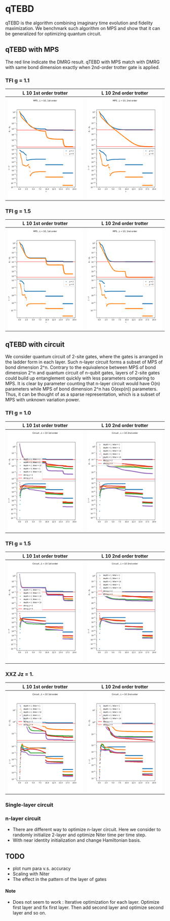 # qTEBD

qTEBD is the algorithm combining imaginary time evolution and fidelity maximization. We benchmark such algorithm on MPS and show that it can be generalized for optimizing quantum circuit.

## qTEBD with MPS

The red line indicate the DMRG result. qTEBD with MPS match with DMRG with same bond dimension exactly when 2nd-order trotter gate is applied.
 
### TFI g = 1.1
L 10 1st order trotter       |  L 10 2nd order trotter
:---------------------------:|:-------------------------:
![](figure/TFI/finite_L10_g1.1_1st.png)   |  ![](figure/TFI/finite_L10_g1.1_2nd.png)

### TFI g = 1.5
L 10 1st order trotter       |  L 10 2nd order trotter
:---------------------------:|:-------------------------:
![](figure/TFI/finite_L10_g1.5_1st.png)   |  ![](figure/TFI/finite_L10_g1.5_2nd.png)


## qTEBD with circuit

We consider quantum circuit of 2-site gates, where the gates is arranged in the ladder form in each layer. Such n-layer circuit forms a subset of MPS of bond dimension 2^n. Contrary to the equivalence between MPS of bond dimension 2^n and quantum circuit of n-qubit gates, layers of 2-site gates could build up entanglement quickly with less parameters comparing to MPS. It is clear by parameter counting that n-layer circuit would have O(n) parameters while MPS of bond dimension 2^n has O(exp(n)) parameters. Thus, it can be thought of as a sparse representation, which is a subset of MPS with unknown variation power. 


### TFI g = 1.0
L 10 1st order trotter       |  L 10 2nd order trotter
:---------------------------:|:-------------------------:
![](figure/TFI/circuit_L10_g1.0_1st.png)   |  ![](figure/TFI/circuit_L10_g1.0_2nd.png)


### TFI g = 1.5
L 10 1st order trotter       |  L 10 2nd order trotter
:---------------------------:|:-------------------------:
![](figure/TFI/circuit_L10_g1.5_1st.png)   |  ![](figure/TFI/circuit_L10_g1.5_2nd.png)

### XXZ Jz = 1.
L 10 1st order trotter       |  L 10 2nd order trotter
:---------------------------:|:-------------------------:
![](figure/XXZ/circuit_L10_g1.0_1st.png)   |  ![](figure/XXZ/circuit_L10_g1.0_2nd.png)




### Single-layer circuit
### n-layer circuit


* There are different way to optimize n-layer circuit. Here we consider to randomly initialize 2-layer and optimize Niter time per time step.
* With near identity initialization and change Hamiltonian basis.


## TODO
* plot num para v.s. accuracy
* Scaling with Niter
* The effect in the pattern of the layer of gates

#### Note
* Does not seem to work : Iterative optimization for each layer. Optimize first layer and fix first layer. Then add second layer and optimize second layer and so on.


